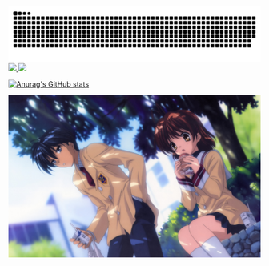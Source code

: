 <picture>
  <source media="(prefers-color-scheme: dark)" srcset="https://raw.githubusercontent.com/caiyilian/caiyilian/output/github-contribution-grid-snake-dark.svg">
  <source media="(prefers-color-scheme: light)" srcset="https://raw.githubusercontent.com/caiyilian/caiyilian/output/github-contribution-grid-snake.svg">
  <img alt="github contribution grid snake animation" src="https://raw.githubusercontent.com/caiyilian/caiyilian/output/github-contribution-grid-snake.svg">
</picture>
<a href="https://github.com/ryo-ma/github-profile-trophy">
  <img width=800 src="https://github-profile-trophy.vercel.app/?username=caiyilian&column=8&theme=gruvbox&no-frame=true"/>
</a>
<img src="https://github-readme-stats.vercel.app/api/top-langs/?username=caiyilian&layout=compact" />

[![Anurag's GitHub stats](https://github-readme-stats.vercel.app/api?username=caiyilian&show_icons=True&hide_border=True)](https://github.com/anuraghazra/github-readme-stats)

<img src="https://github.com/caiyilian/caiyilian/blob/main/img/img.jpg" alt="image" style="zoom:200%;"/>


